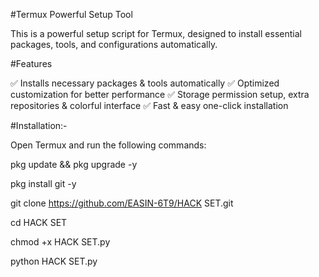 #Termux Powerful Setup Tool

This is a powerful setup script for Termux, designed to install essential packages, tools, and configurations automatically.

#Features

✅ Installs necessary packages & tools automatically
✅ Optimized customization for better performance
✅ Storage permission setup, extra repositories & colorful interface
✅ Fast & easy one-click installation




#Installation:-

Open Termux and run the following commands:

pkg update && pkg upgrade -y

pkg install git -y

git clone https://github.com/EASIN-6T9/HACK SET.git

cd HACK SET 

chmod +x HACK SET.py

python HACK SET.py
